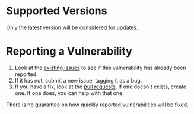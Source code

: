 # Supported Versions
Only the latest version will be considered for updates.

# Reporting a Vulnerability

1. Look at the [existing issues](https://github.com/cwru-non-academic/posh-sccmtstools/issues) to see if this vulnerability has already been reported.
2. If it has not, submit a new issue, tagging it as a bug.
3. If you have a fix, look at the [pull requests](https://github.com/cwru-non-academic/posh-sccmtstools/pulls). If one doesn't exists, create one. If one does, you can help with that one.

There is no guarantee on how quickly reported vulnerabilities will be fixed.